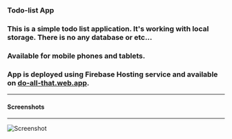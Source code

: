 ### Todo-list App

### This is a simple todo list application. It's working with local storage. There is no any database or etc...
### Available for mobile phones and tablets.

### App is deployed using Firebase Hosting service and available on [do-all-that.web.app](https://do-all-that.web.app/).

---
#### Screenshots
---

![Screenshot]()
